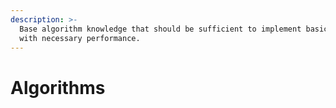 ```yaml
---
description: >-
  Base algorithm knowledge that should be sufficient to implement basic tasks
  with necessary performance.
---
```


# Algorithms

